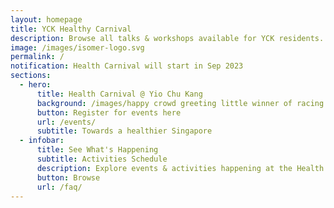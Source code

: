 ```yaml
---
layout: homepage
title: YCK Healthy Carnival
description: Browse all talks & workshops available for YCK residents.
image: /images/isomer-logo.svg
permalink: /
notification: Health Carnival will start in Sep 2023
sections:
  - hero:
      title: Health Carnival @ Yio Chu Kang
      background: /images/happy crowd greeting little winner of racing.jpg
      button: Register for events here
      url: /events/
      subtitle: Towards a healthier Singapore
  - infobar:
      title: See What's Happening
      subtitle: Activities Schedule
      description: Explore events & activities happening at the Health Carnival in YCK
      button: Browse
      url: /faq/
---
```


